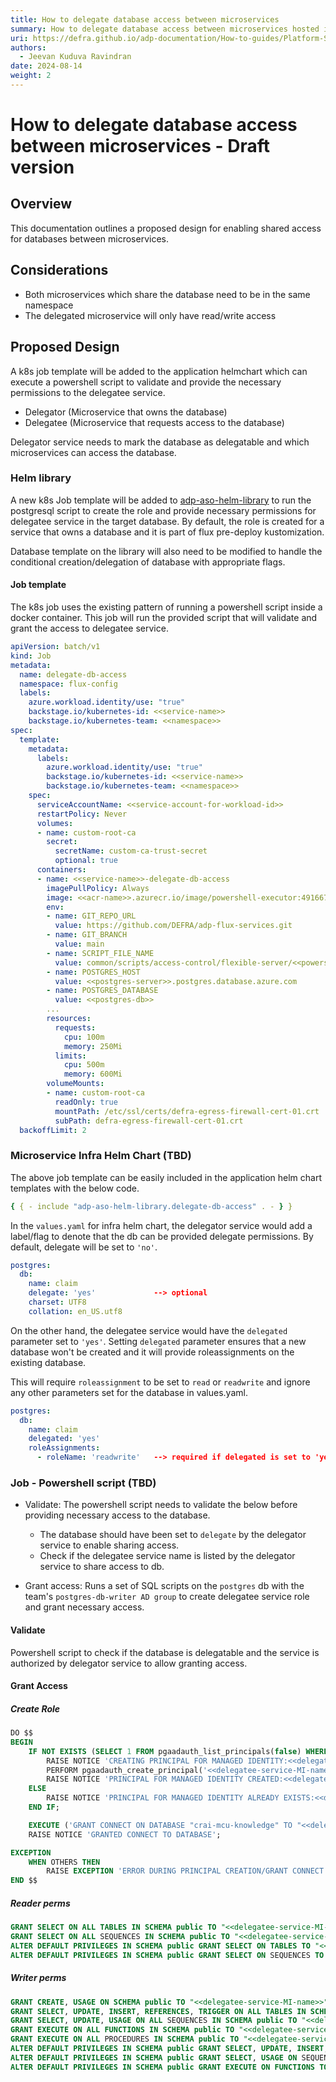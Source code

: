 ```yaml
---
title: How to delegate database access between microservices
summary: How to delegate database access between microservices hosted in ADP.
uri: https://defra.github.io/adp-documentation/How-to-guides/Platform-Services/how-to-delegate-db-access-between-services/
authors:
  - Jeevan Kuduva Ravindran
date: 2024-08-14
weight: 2
---
```


# How to delegate database access between microservices - Draft version

## Overview

This documentation outlines a proposed design for enabling shared access for databases between microservices.

## Considerations

- Both microservices which share the database need to be in the same namespace
- The delegated microservice will only have read/write access

## Proposed Design

A k8s job template will be added to the application helmchart which can execute a powershell script to validate and provide the necessary permissions to the delegatee service.

- Delegator (Microservice that owns the database)
- Delegatee (Microservice that requests access to the database)

Delegator service needs to mark the database as delegatable and which microservices can access the database.

### Helm library

A new k8s Job template will be added to [adp-aso-helm-library](https://github.com/DEFRA/adp-aso-helm-library) to run the postgresql script to create the role and provide necessary permissions for delegatee service in the target database. By default, the role is created for a service that owns a database and it is part of flux pre-deploy kustomization.

Database template on the library will also need to be modified to handle the conditional creation/delegation of database with appropriate flags.

#### Job template

The k8s job uses the existing pattern of running a powershell script inside a docker container. This job will run the provided script that will validate and grant the access to delegatee service.

```yaml
apiVersion: batch/v1
kind: Job
metadata:
  name: delegate-db-access
  namespace: flux-config
  labels:
    azure.workload.identity/use: "true"
    backstage.io/kubernetes-id: <<service-name>>
    backstage.io/kubernetes-team: <<namespace>>
spec:
  template:
    metadata:
      labels:
        azure.workload.identity/use: "true"
        backstage.io/kubernetes-id: <<service-name>>
        backstage.io/kubernetes-team: <<namespace>>
    spec:
      serviceAccountName: <<service-account-for-workload-id>>
      restartPolicy: Never
      volumes:
      - name: custom-root-ca
        secret:
          secretName: custom-ca-trust-secret
          optional: true
      containers:
      - name: <<service-name>>-delegate-db-access
        imagePullPolicy: Always
        image: <<acr-name>>.azurecr.io/image/powershell-executor:491667
        env:
        - name: GIT_REPO_URL
          value: https://github.com/DEFRA/adp-flux-services.git
        - name: GIT_BRANCH
          value: main
        - name: SCRIPT_FILE_NAME
          value: common/scripts/access-control/flexible-server/<<powershell-script-filename>>
        - name: POSTGRES_HOST
          value: <<postgres-server>>.postgres.database.azure.com
        - name: POSTGRES_DATABASE
          value: <<postgres-db>>
        ...
        resources:
          requests:
            cpu: 100m
            memory: 250Mi
          limits:
            cpu: 500m
            memory: 600Mi
        volumeMounts:
        - name: custom-root-ca
          readOnly: true
          mountPath: /etc/ssl/certs/defra-egress-firewall-cert-01.crt
          subPath: defra-egress-firewall-cert-01.crt
  backoffLimit: 2
```

### Microservice Infra Helm Chart (TBD)

The above job template can be easily included in the application helm chart templates with the below code.

```yaml
{ { - include "adp-aso-helm-library.delegate-db-access" . - } }
```

In the `values.yaml` for infra helm chart, the delegator service would add a label/flag to denote that the db can be provided delegate permissions. By default, delegate will be set to `'no'`.

```yaml
postgres:
  db:
    name: claim
    delegate: 'yes'             --> optional
    charset: UTF8
    collation: en_US.utf8
```

On the other hand, the delegatee service would have the `delegated` parameter set to `'yes'`. Setting `delegated` parameter ensures that a new database won't be created and it will provide roleassignments on the existing database.

This will require `roleassignment` to be set to `read` or `readwrite` and ignore any other parameters set for the database in values.yaml.

```yaml
postgres:
  db:
    name: claim
    delegated: 'yes'
    roleAssignments:
      - roleName: 'readwrite'   --> required if delegated is set to 'yes'
```

### Job - Powershell script (TBD)

- Validate: The powershell script needs to validate the below before providing necessary access to the database.
  - The database should have been set to `delegate` by the delegator service to enable sharing access.
  - Check if the delegatee service name is listed by the delegator service to share access to db.

- Grant access: Runs a set of SQL scripts on the `postgres` db with the team's `postgres-db-writer AD group` to create delegatee service role and grant necessary access.

#### Validate

Powershell script to check if the database is delegatable and the service is authorized by delegator service to allow granting access.

#### Grant Access

##### Create Role

```sql
DO $$
BEGIN
    IF NOT EXISTS (SELECT 1 FROM pgaadauth_list_principals(false) WHERE rolname='<<delegatee-service-MI-name>>') THEN
        RAISE NOTICE 'CREATING PRINCIPAL FOR MANAGED IDENTITY:<<delegatee-service-MI-name>>';
        PERFORM pgaadauth_create_principal('<<delegatee-service-MI-name>>', false, false);
        RAISE NOTICE 'PRINCIPAL FOR MANAGED IDENTITY CREATED:<<delegatee-service-MI-name>>';
    ELSE
        RAISE NOTICE 'PRINCIPAL FOR MANAGED IDENTITY ALREADY EXISTS:<<delegatee-service-MI-name>>';
    END IF;

    EXECUTE ('GRANT CONNECT ON DATABASE "crai-mcu-knowledge" TO "<<delegatee-service-MI-name>>"' );
    RAISE NOTICE 'GRANTED CONNECT TO DATABASE';

EXCEPTION
    WHEN OTHERS THEN
        RAISE EXCEPTION 'ERROR DURING PRINCIPAL CREATION/GRANT CONNECT: %', SQLERRM;
END $$
```

##### Reader perms

```sql
GRANT SELECT ON ALL TABLES IN SCHEMA public TO "<<delegatee-service-MI-name>>";
GRANT SELECT ON ALL SEQUENCES IN SCHEMA public TO "<<delegatee-service-MI-name>>";
ALTER DEFAULT PRIVILEGES IN SCHEMA public GRANT SELECT ON TABLES TO "<<delegatee-service-MI-name>>";
ALTER DEFAULT PRIVILEGES IN SCHEMA public GRANT SELECT ON SEQUENCES TO "<<delegatee-service-MI-name>>";
```

##### Writer perms

```sql
GRANT CREATE, USAGE ON SCHEMA public TO "<<delegatee-service-MI-name>>";
GRANT SELECT, UPDATE, INSERT, REFERENCES, TRIGGER ON ALL TABLES IN SCHEMA public TO "<<delegatee-service-MI-name>>";
GRANT SELECT, UPDATE, USAGE ON ALL SEQUENCES IN SCHEMA public TO "<<delegatee-service-MI-name>>";
GRANT EXECUTE ON ALL FUNCTIONS IN SCHEMA public TO "<<delegatee-service-MI-name>>";
GRANT EXECUTE ON ALL PROCEDURES IN SCHEMA public TO "<<delegatee-service-MI-name>>";
ALTER DEFAULT PRIVILEGES IN SCHEMA public GRANT SELECT, UPDATE, INSERT, REFERENCES, TRIGGER ON TABLES TO "<<delegatee-service-MI-name>>";
ALTER DEFAULT PRIVILEGES IN SCHEMA public GRANT SELECT, USAGE ON SEQUENCES TO "<<delegatee-service-MI-name>>";
ALTER DEFAULT PRIVILEGES IN SCHEMA public GRANT EXECUTE ON FUNCTIONS TO "<<delegatee-service-MI-name>>";
```
